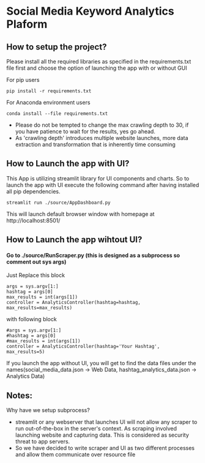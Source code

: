 <h1>Social Media Keyword Analytics Plaform</h1>

## How to setup the project?
Please install all the required libraries as specified in the requirements.txt file first
and choose the option of launching the app with or without GUI 

For pip users
```
pip install -r requirements.txt

```
For Anaconda environment users 

```
conda install --file requirements.txt

```

- Please do not be tempted to change the max crawling depth to 30, if you have patience to wait for the results, yes go ahead.
- As 'crawling depth' introduces multiple website launches, more data extraction and transformation that is inherently time consuming

## How to Launch the app with UI?

This App is utilizing streamlit library for UI components and charts. So to launch the app with UI
execute the following command after having installed all pip dependencies.

```
streamlit run ./source/AppDashboard.py
```

This will launch default browser window with homepage at http://localhost:8501/

## How to Launch the app wihtout UI?

#### Go to ./source/RunScraper.py (this is designed as a subprocess so comment out sys args) 

Just Replace this block
```
args = sys.argv[1:]
hashtag = args[0]
max_results = int(args[1])
controller = AnalyticsController(hashtag=hashtag, max_results=max_results)

```

with following block
```
#args = sys.argv[1:]
#hashtag = args[0]
#max_results = int(args[1])
controller = AnalyticsController(hashtag='Your Hashtag', max_results=5)

```

If you launch the app without UI, you will get to find the 
data files under the names(social_media_data.json -> Web Data, hashtag_analytics_data.json -> Analytics Data)

## Notes: 

Why have we setup subprocess?
 - streamlit or any webserver that launches UI will not allow any scraper to run out-of-the-box in the server's context. As scraping involved launching website and capturing data. This is considered as security threat to app servers. 
 - So we have decided to write scraper and UI as two different processes and allow them communicate over resource file
